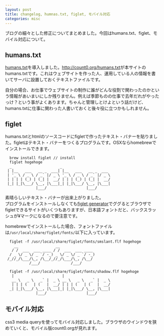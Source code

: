 ```yaml
---
layout: post
title: changelog, humnas.txt, figlet, モバイル対応
categories: misc
---
```

ブログの細々とした修正についてまとめました。今回はhumans.txt、figlet、モバイル対応について。

## humans.txt
[humans.txt](http://humanstxt.org/JA)を導入しました。<http://count0.org/humans.txt>が本サイトのhumans.txtです。これはウェブサイトを作った人、運用している人の情報を書いてサーバに設置しておくテキストファイルです。

自分の場合、お仕事でウェブサイトの制作に誰がどんな役割で関わったのかという情報があいまいにしか残りません。例えば季節ものの仕事で去年だれがやったっけ？という事がよくあります。ちゃんと管理しとけよという話だけど、humans.txtに仕事に関わった人書いておくと後々役に立つかもしれません。

## figlet
humans.txtとhtmlのソースコードにfigletで作ったテキスト・バナーを貼りました。figletはテキスト・バナーをつくるプログラムです。OSXならhomebrewでインストールできます。

```
  brew install figlet // install
  figlet hogehoge
  _                      _
 | |__   ___   __ _  ___| |__   ___   __ _  ___
 | '_ \ / _ \ / _` |/ _ \ '_ \ / _ \ / _` |/ _ \
 | | | | (_) | (_| |  __/ | | | (_) | (_| |  __/
 |_| |_|\___/ \__, |\___|_| |_|\___/ \__, |\___|
              |___/                  |___/
```

素晴らしいテキスト・バナーが出来上がりました。  
プログラムをインストールしなくても[figlet generator](http://www.google.com/search?q=figlet%20generator)でググるとブラウザでfigletできるサイトがいくつもありますが、日本語フォントだと、バックスラッシュが¥マークになるので要注意です。

homebrewでインストールした場合、フォントファイルは`/usr/local/share/figlet/fonts/`以下に入っています。

``` 
  figlet -f /usr/local/share/figlet/fonts/smslant.flf hogehoge
    __                 __
   / /  ___  ___ ____ / /  ___  ___ ____
  / _ \/ _ \/ _ `/ -_) _ \/ _ \/ _ `/ -_)
 /_//_/\___/\_, /\__/_//_/\___/\_, /\__/
           /___/              /___/

  figlet -f /usr/local/share/figlet/fonts/shadow.flf hogehoge
   |                      |
   __ \   _ \   _` |  _ \ __ \   _ \   _` |  _ \
   | | | (   | (   |  __/ | | | (   | (   |  __/
  _| |_|\___/ \__, |\___|_| |_|\___/ \__, |\___|
              |___/                  |___/
```

## モバイル対応
css3 media queryを使ってモバイル対応しました。ブラウザのウインドウを狭めていくと、モバイル版count0.orgが見れます。
